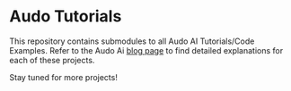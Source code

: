 # Audo Tutorials

This repository contains submodules to all Audo AI Tutorials/Code Examples. Refer to the Audo Ai [blog page](https://audo.ai/blog) to find detailed explanations for each of these projects.


Stay tuned for more projects!
